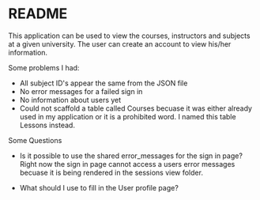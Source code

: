 # README

This application can be used to view the courses, instructors and subjects at a given university. The user can create an account to view his/her information.

Some problems I had:
- All subject ID's appear the same from the JSON file
- No error messages for a failed sign in
- No information about users yet
- Could not scaffold a table called Courses becuase it was either already used in my application or it is a prohibited word. I named this table Lessons instead.

Some Questions
- Is it possible to use the shared error_messages for the sign in page? Right now the sign in page cannot access a users error messages becuase it is being rendered in the sessions view folder.

- What should I use to fill in the User profile page?